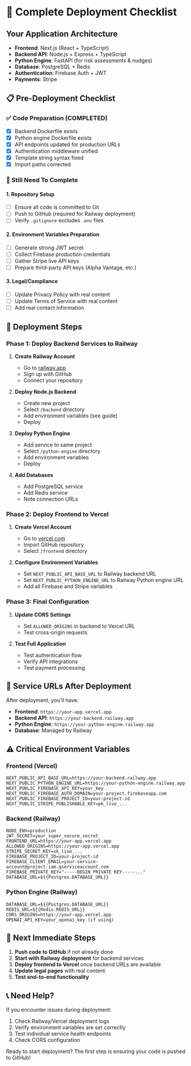 # 🚀 Complete Deployment Checklist

## Your Application Architecture
- **Frontend**: Next.js (React + TypeScript)
- **Backend API**: Node.js + Express + TypeScript
- **Python Engine**: FastAPI (for risk assessments & nudges)
- **Database**: PostgreSQL + Redis
- **Authentication**: Firebase Auth + JWT
- **Payments**: Stripe

## 📋 Pre-Deployment Checklist

### ✅ Code Preparation (COMPLETED)
- [x] Backend Dockerfile exists
- [x] Python engine Dockerfile exists  
- [x] API endpoints updated for production URLs
- [x] Authentication middleware unified
- [x] Template string syntax fixed
- [x] Import paths corrected

### 🔧 Still Need To Complete

#### 1. Repository Setup
- [ ] Ensure all code is committed to Git
- [ ] Push to GitHub (required for Railway deployment)
- [ ] Verify `.gitignore` excludes `.env` files

#### 2. Environment Variables Preparation
- [ ] Generate strong JWT secret
- [ ] Collect Firebase production credentials
- [ ] Gather Stripe live API keys
- [ ] Prepare third-party API keys (Alpha Vantage, etc.)

#### 3. Legal/Compliance
- [ ] Update Privacy Policy with real content
- [ ] Update Terms of Service with real content
- [ ] Add real contact information

## 🚀 Deployment Steps

### Phase 1: Deploy Backend Services to Railway

1. **Create Railway Account**
   - Go to [railway.app](https://railway.app)
   - Sign up with GitHub
   - Connect your repository

2. **Deploy Node.js Backend**
   - Create new project
   - Select `/backend` directory
   - Add environment variables (see guide)
   - Deploy

3. **Deploy Python Engine**
   - Add service to same project
   - Select `/python-engine` directory
   - Add environment variables
   - Deploy

4. **Add Databases**
   - Add PostgreSQL service
   - Add Redis service
   - Note connection URLs

### Phase 2: Deploy Frontend to Vercel

1. **Create Vercel Account**
   - Go to [vercel.com](https://vercel.com)
   - Import GitHub repository
   - Select `/frontend` directory

2. **Configure Environment Variables**
   - Set `NEXT_PUBLIC_API_BASE_URL` to Railway backend URL
   - Set `NEXT_PUBLIC_PYTHON_ENGINE_URL` to Railway Python engine URL
   - Add all Firebase and Stripe variables

### Phase 3: Final Configuration

1. **Update CORS Settings**
   - Set `ALLOWED_ORIGINS` in backend to Vercel URL
   - Test cross-origin requests

2. **Test Full Application**
   - Test authentication flow
   - Verify API integrations
   - Test payment processing

## 🔗 Service URLs After Deployment

After deployment, you'll have:
- **Frontend**: `https://your-app.vercel.app`
- **Backend API**: `https://your-backend.railway.app`
- **Python Engine**: `https://your-python-engine.railway.app`
- **Database**: Managed by Railway

## ⚠️ Critical Environment Variables

### Frontend (Vercel)
```
NEXT_PUBLIC_API_BASE_URL=https://your-backend.railway.app
NEXT_PUBLIC_PYTHON_ENGINE_URL=https://your-python-engine.railway.app
NEXT_PUBLIC_FIREBASE_API_KEY=your_key
NEXT_PUBLIC_FIREBASE_AUTH_DOMAIN=your-project.firebaseapp.com
NEXT_PUBLIC_FIREBASE_PROJECT_ID=your-project-id
NEXT_PUBLIC_STRIPE_PUBLISHABLE_KEY=pk_live_...
```

### Backend (Railway)
```
NODE_ENV=production
JWT_SECRET=your_super_secure_secret
FRONTEND_URL=https://your-app.vercel.app
ALLOWED_ORIGINS=https://your-app.vercel.app
STRIPE_SECRET_KEY=sk_live_...
FIREBASE_PROJECT_ID=your-project-id
FIREBASE_CLIENT_EMAIL=your-service-account@project.iam.gserviceaccount.com
FIREBASE_PRIVATE_KEY="-----BEGIN PRIVATE KEY-----..."
DATABASE_URL=${{Postgres.DATABASE_URL}}
```

### Python Engine (Railway)
```
DATABASE_URL=${{Postgres.DATABASE_URL}}
REDIS_URL=${{Redis.REDIS_URL}}
CORS_ORIGINS=https://your-app.vercel.app
OPENAI_API_KEY=your_openai_key (if using)
```

## 🎯 Next Immediate Steps

1. **Push code to GitHub** if not already done
2. **Start with Railway deployment** for backend services
3. **Deploy frontend to Vercel** once backend URLs are available
4. **Update legal pages** with real content
5. **Test end-to-end functionality**

## 📞 Need Help?

If you encounter issues during deployment:
1. Check Railway/Vercel deployment logs
2. Verify environment variables are set correctly
3. Test individual service health endpoints
4. Check CORS configuration

Ready to start deployment? The first step is ensuring your code is pushed to GitHub!
